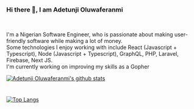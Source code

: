### Hi there 👋, I am Adetunji Oluwaferanmi 
<br>

I'm a Nigerian Software Engineer, who is passionate about making user-friendly software while making a lot of money.
<br>
Some technologies I enjoy working with include React (Javascript + Typescript), Node (Javascript + Typescript), GraphQL, PHP, Laravel, Firebase, Next JS.
<br>
I'm currently working on improving my skills as a Gopher


[![Adetunji Oluwaferanmi's github stats](https://github-readme-stats.vercel.app/api?username=oluwaferanmiadetunji&count_private=true&show_icons=true&theme=chartreuse-dark)](https://github.com/anuraghazra/github-readme-stats)

#

[![Top Langs](https://github-readme-stats.vercel.app/api/top-langs/?username=oluwaferanmiadetunji&langs_count=8&theme=chartreuse-dark)](https://github.com/anuraghazra/github-readme-stats)